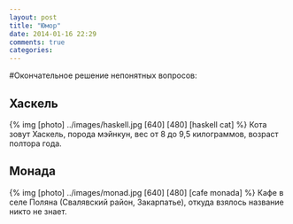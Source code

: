 ```yaml
---
layout: post
title: "Юмор"
date: 2014-01-16 22:29
comments: true
categories: 
---
```

#Окончательное решение непонятных вопросов:
## Хаскель
{% img [photo] ../images/haskell.jpg [640] [480] [haskell cat] %}
Кота зовут Хаскель, порода мэйнкун, вес от 8 до 9,5 килограммов, возраст полтора года.
## Монада
{% img [photo] ../images/monad.jpg [640] [480] [cafe monada] %}
Кафе в селе Поляна (Свалявский район, Закарпатье), откуда взялось название никто не знает.

